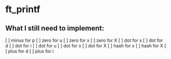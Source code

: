 # ft_printf

## What I still need to implement: 

[ ] minus for p
[ ] zero for u
[ ] zero for x
[ ] zero for X
[ ] dot for s
[ ] dot for d
[ ] dot for i
[ ] dot for u
[ ] dot for x
[ ] dot for X
[ ] hash for x
[ ] hash for X
[ ] plus for d
[ ] plus for i
